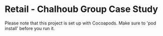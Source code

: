 # Retail - Chalhoub Group Case Study

Please note that this project is set up with Cocoapods. Make sure to 'pod install' before you run it.
